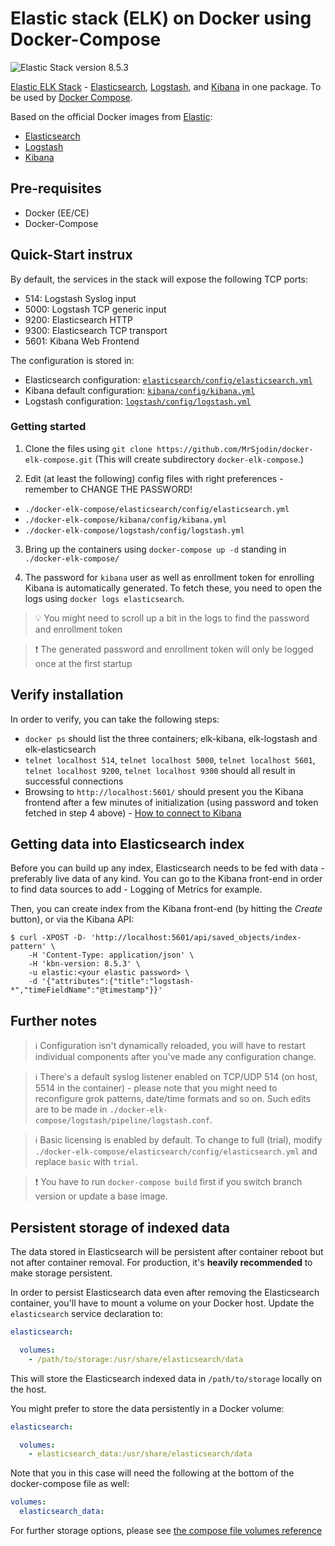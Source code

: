# Elastic stack (ELK) on Docker using Docker-Compose

![Elastic Stack version 8.5.3](https://img.shields.io/badge/ELK-8.5.3-blue.svg?style=flat)

[Elastic ELK Stack][elk-stack] - [Elasticsearch](https://www.elastic.co/products/elasticsearch), [Logstash](https://www.elastic.co/products/logstash), and [Kibana](https://www.elastic.co/products/kibana) in one package. To be used by [Docker Compose](https://docs.docker.com/compose/). 

Based on the official Docker images from [Elastic][elk-stack]:

* [Elasticsearch](https://github.com/elastic/elasticsearch-docker)
* [Logstash](https://github.com/elastic/logstash-docker)
* [Kibana](https://github.com/elastic/kibana-docker)

## Pre-requisites

- Docker (EE/CE)
- Docker-Compose

## Quick-Start instrux

By default, the services in the stack will expose the following TCP ports:
* 514:  Logstash Syslog input
* 5000: Logstash TCP generic input
* 9200: Elasticsearch HTTP
* 9300: Elasticsearch TCP transport
* 5601: Kibana Web Frontend

The configuration is stored in:
* Elasticsearch configuration: [`elasticsearch/config/elasticsearch.yml`][config-elasticsearch]
* Kibana default configuration: [`kibana/config/kibana.yml`][config-kibana]
* Logstash configuration: [`logstash/config/logstash.yml`][config-logstash]

### Getting started

1. Clone the files using `git clone https://github.com/MrSjodin/docker-elk-compose.git` (This will create subdirectory `docker-elk-compose`.)

2. Edit (at least the following) config files with right preferences - remember to CHANGE THE PASSWORD!
  * `./docker-elk-compose/elasticsearch/config/elasticsearch.yml`
  * `./docker-elk-compose/kibana/config/kibana.yml` 
  * `./docker-elk-compose/logstash/config/logstash.yml` 

3. Bring up the containers using `docker-compose up -d` standing in `./docker-elk-compose/`

4. The password for `kibana` user as well as enrollment token for enrolling Kibana is automatically generated. To fetch these, you need to open the logs using `docker logs elasticsearch`.

> :bulb: You might need to scroll up a bit in the logs to find the password and enrollment token

> :heavy_exclamation_mark: The generated password and enrollment token will only be logged once at the first startup

## Verify installation

In order to verify, you can take the following steps:

* `docker ps` should list the three containers; elk-kibana, elk-logstash and elk-elasticsearch
* `telnet localhost 514`, `telnet localhost 5000`, `telnet localhost 5601`, `telnet localhost 9200`, `telnet localhost 9300` should all result in successful connections
* Browsing to `http://localhost:5601/` should present you the Kibana frontend after a few minutes of initialization (using password and token fetched in step 4 above) - [How to connect to Kibana][connect-kibana]

## Getting data into Elasticsearch index

Before you can build up any index, Elasticsearch needs to be fed with data - preferably live data of any kind. You can go to the Kibana front-end in order to find data sources to add - Logging of Metrics for example.

Then, you can create index from the Kibana front-end (by hitting the *Create* button), or via the Kibana API:

```console
$ curl -XPOST -D- 'http://localhost:5601/api/saved_objects/index-pattern' \
    -H 'Content-Type: application/json' \
    -H 'kbn-version: 8.5.3' \
    -u elastic:<your elastic password> \
    -d '{"attributes":{"title":"logstash-*","timeFieldName":"@timestamp"}}'
```

## Further notes

> :information_source: Configuration isn't dynamically reloaded, you will have to restart individual components after you've made any configuration change.

> :information_source: There's a default syslog listener enabled on TCP/UDP 514 (on host, 5514 in the container) - please note that you might need to reconfigure grok patterns, date/time formats and so on. Such edits are to be made in `./docker-elk-compose/logstash/pipeline/logstash.conf`. 

> :information_source: Basic licensing is enabled by default. To change to full (trial), modify `./docker-elk-compose/elasticsearch/config/elasticsearch.yml` and replace  `basic` with `trial`.

> :heavy_exclamation_mark: You have to run `docker-compose build` first if you switch branch version or update a base image.

## Persistent storage of indexed data

The data stored in Elasticsearch will be persistent after container reboot but not after container removal. For production, it's **heavily recommended** to make storage  persistent. 

In order to persist Elasticsearch data even after removing the Elasticsearch container, you'll have to mount a volume on your Docker host. Update the `elasticsearch` service declaration to:

```yml
elasticsearch:

  volumes:
    - /path/to/storage:/usr/share/elasticsearch/data
```
This will store the Elasticsearch indexed data in `/path/to/storage` locally on the host.

You might prefer to store the data persistently in a Docker volume:

```yml
elasticsearch:

  volumes:
    - elasticsearch_data:/usr/share/elasticsearch/data
```

Note that you in this case will need the following at the bottom of the docker-compose file as well:

```yml
volumes:
  elasticsearch_data:
```
For further storage options, please see [the compose file volumes reference][docker-compose-doc-volumes]


[elk-stack]: https://www.elastic.co/elk-stack
[connect-kibana]: https://www.elastic.co/guide/en/kibana/current/connect-to-elasticsearch.html
[config-elasticsearch]: ./elasticsearch/config/elasticsearch.yml
[config-kibana]: ./kibana/config/kibana.yml
[config-logstash]: ./logstash/config/logstash.yml
[docker-compose-doc-volumes]: https://docs.docker.com/compose/compose-file/#volume-configuration-reference
